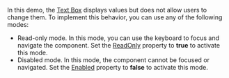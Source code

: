 In this demo, the [Text Box](https://docs.devexpress.com/Blazor/DevExpress.Blazor.DxTextBox) displays values but does not allow users to change them. To implement this behavior, you can use any of the following modes:

*   Read-only mode. In this mode, you can use the keyboard to focus and navigate the component. Set the [ReadOnly](https://docs.devexpress.com/Blazor/DevExpress.Blazor.Base.DxTextEditorBase.ReadOnly) property to **true** to activate this mode.
*   Disabled mode. In this mode, the component cannot be focused or navigated. Set the [Enabled](https://docs.devexpress.com/Blazor/DevExpress.Blazor.Base.DxDataEditorBase-2.Enabled) property to **false** to activate this mode.
